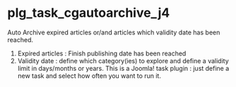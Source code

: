 # plg_task_cgautoarchive_j4
Auto Archive expired articles or/and articles which validity date has been reached. 
1. Expired articles : Finish publishing date has been reached
2. Validity date : define which category(ies) to explore and define a validity limit in days/months or years.
This is a Joomla! task plugin : just define a new task and select how often you want to run it.

